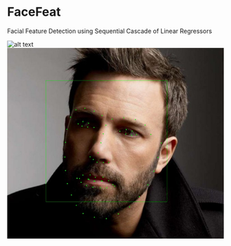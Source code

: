# FaceFeat
Facial Feature Detection using Sequential Cascade of Linear Regressors

![alt text](https://github.com/vrsb2006/FaceFeat/blob/master/Results/FaceFeat.gif)
![alt text](https://github.com/vrsb2006/FaceFeat/blob/master/Results/5.jpg)

